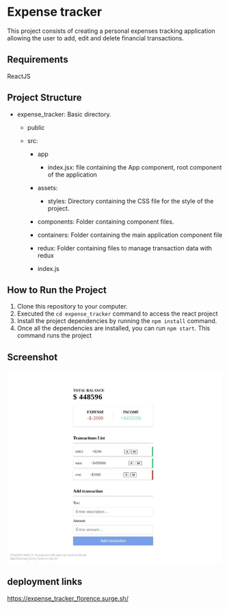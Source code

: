# Expense tracker

This project consists of creating a personal expenses tracking application
allowing the user to add, edit and delete financial transactions.

## Requirements

ReactJS

## Project Structure

- expense_tracker: Basic directory.

  - public
  - src:

    - app
      - index.jsx: file containing the App component, root component of the application
    - assets:

      - styles: Directory containing the CSS file for the style of the project.

    - components: Folder containing component files.
    - containers: Folder containing the main application component file
    - redux: Folder containing files to manage
      transaction data with redux
    - index.js

## How to Run the Project

1. Clone this repository to your computer.
2. Executed the `cd expense_tracker` command to access the react project
3. Install the project dependencies by running the `npm install` command.
4. Once all the dependencies are installed, you can run `npm start`. This command runs the project

## Screenshot

![Alt text](<src/assets/img/Screenshot of React App.jpg>)

## deployment links

https://expense_tracker_florence.surge.sh/

